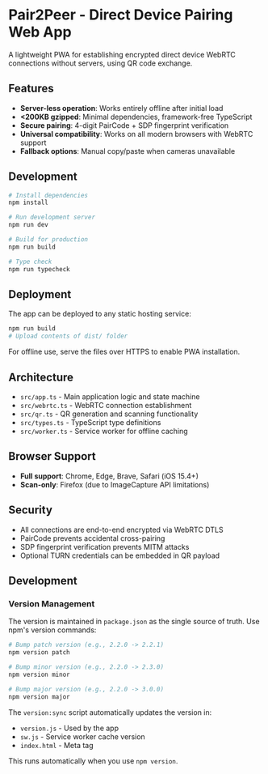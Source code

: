 # Pair2Peer - Direct Device Pairing Web App

A lightweight PWA for establishing encrypted direct device WebRTC connections without servers, using QR code exchange.

## Features

- **Server-less operation**: Works entirely offline after initial load
- **<200KB gzipped**: Minimal dependencies, framework-free TypeScript
- **Secure pairing**: 4-digit PairCode + SDP fingerprint verification
- **Universal compatibility**: Works on all modern browsers with WebRTC support
- **Fallback options**: Manual copy/paste when cameras unavailable

## Development

```bash
# Install dependencies
npm install

# Run development server
npm run dev

# Build for production
npm run build

# Type check
npm run typecheck
```

## Deployment

The app can be deployed to any static hosting service:

```bash
npm run build
# Upload contents of dist/ folder
```

For offline use, serve the files over HTTPS to enable PWA installation.

## Architecture

- `src/app.ts` - Main application logic and state machine
- `src/webrtc.ts` - WebRTC connection establishment
- `src/qr.ts` - QR generation and scanning functionality
- `src/types.ts` - TypeScript type definitions
- `src/worker.ts` - Service worker for offline caching

## Browser Support

- **Full support**: Chrome, Edge, Brave, Safari (iOS 15.4+)
- **Scan-only**: Firefox (due to ImageCapture API limitations)

## Security

- All connections are end-to-end encrypted via WebRTC DTLS
- PairCode prevents accidental cross-pairing
- SDP fingerprint verification prevents MITM attacks
- Optional TURN credentials can be embedded in QR payload

## Development

### Version Management

The version is maintained in `package.json` as the single source of truth. Use npm's version commands:

```bash
# Bump patch version (e.g., 2.2.0 -> 2.2.1)
npm version patch

# Bump minor version (e.g., 2.2.0 -> 2.3.0)
npm version minor

# Bump major version (e.g., 2.2.0 -> 3.0.0)
npm version major
```

The `version:sync` script automatically updates the version in:
- `version.js` - Used by the app
- `sw.js` - Service worker cache version
- `index.html` - Meta tag

This runs automatically when you use `npm version`.